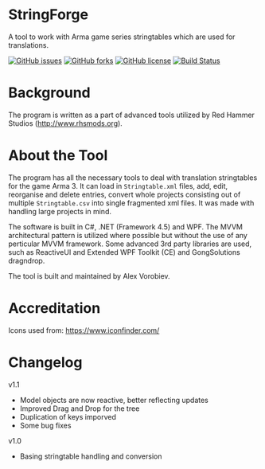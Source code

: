 # StringForge
A tool to work with Arma game series stringtables which are used for translations.

[![GitHub issues](https://img.shields.io/github/issues/ajvorobiev/StringForge.svg?style=plastic)](https://github.com/ajvorobiev/StringForge/issues)
[![GitHub forks](https://img.shields.io/github/forks/ajvorobiev/StringForge.svg?style=plastic)](https://github.com/ajvorobiev/StringForge/network)
[![GitHub license](https://img.shields.io/badge/license-MIT-blue.svg?style=plastic)](https://raw.githubusercontent.com/ajvorobiev/StringForge/master/LICENSE)
[![Build Status](http://jenkins.rhsmods.org/job/StringForge/badge/icon)](http://jenkins.rhsmods.org/job/StringForge/)

# Background
The program is written as a part of advanced tools utilized by Red Hammer Studios (http://www.rhsmods.org).

# About the Tool
The program has all the necessary tools to deal with translation stringtables for the game Arma 3. It can load in `Stringtable.xml` files, add, edit, reorganise and delete entries, convert whole projects consisting out of multiple `Stringtable.csv` into single fragmented xml files. It was made with handling large projects in mind.

The software is built in C#, .NET (Framework 4.5) and WPF. The MVVM architectural pattern is utilized where possible but without the use of any perticular MVVM framework. Some advanced 3rd party libraries are used, such as ReactiveUI and Extended WPF Toolkit (CE) and GongSolutions dragndrop.

The tool is built and maintained by Alex Vorobiev.

# Accreditation

Icons used from: https://www.iconfinder.com/

# Changelog

v1.1
- Model objects are now reactive, better reflecting updates
- Improved Drag and Drop for the tree
- Duplication of keys imporved
- Some bug fixes

v1.0
- Basing stringtable handling and conversion